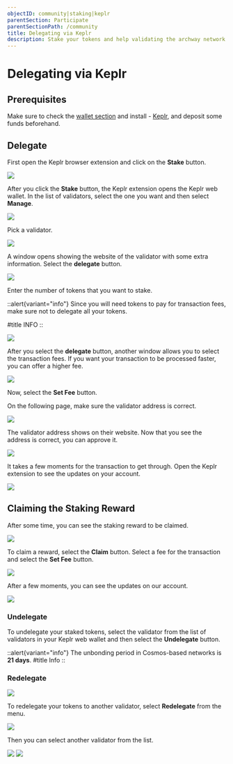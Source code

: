 ```yaml
---
objectID: community|staking|keplr
parentSection: Participate
parentSectionPath: /community
title: Delegating via Keplr
description: Stake your tokens and help validating the archway network with keplr (browser extention)
---
```



# Delegating via Keplr

## Prerequisites


Make sure to check the [wallet section](/community/wallet-setup/keplr-setup) and install - <a href="https://wallet.keplr.app/" target="_blank">Keplr</a>, and deposit some funds beforehand.

## Delegate

First open the Keplr browser extension and click on the **Stake** button.


![](/images/docs/staking01.png)

After you click the **Stake** button, the Keplr extension opens the Keplr web wallet.
In the list of validators, select the one you want and then select **Manage**.


![](/images/docs/staking02.png)

Pick a validator.

![](/images/docs/staking03.png)

A window opens showing the website of the validator with some extra information.
Select the **delegate** button.

![](/images/docs/staking04.png)

Enter the number of tokens that you want to stake.


::alert{variant="info"}
Since you will need tokens to pay for transaction fees, make sure not to delegate all your tokens.

#title
INFO
::

![](/images/docs/staking05.png)

After you select the **delegate** button, another window allows you to select the transaction fees. If you want your transaction to be processed faster, you can offer a higher fee.

![](/images/docs/staking06.png)

Now, select the **Set Fee** button.

On the following page, make sure the validator address is correct.

![](/images/docs/staking07.png)

The validator address shows on their website. Now that you see the address is correct, you can approve it.

![](/images/docs/staking08.png)

It takes a few moments for the transaction to get through. Open the Keplr extension to see the updates on your account.

![](/images/docs/staking09.png)

## Claiming the Staking Reward

After some time, you can see the staking reward to be claimed.

![](/images/docs/staking10.png)

To claim a reward, select the **Claim** button.
Select a fee for the transaction and select the **Set Fee** button.

![](/images/docs/staking11.png)

After a few moments, you can see the updates on our account.

![](/images/docs/staking12.png)




### Undelegate

To undelegate your staked tokens, select the validator from the list of validators in your Keplr web wallet and then select the **Undelegate** button.

::alert{variant="info"}
The unbonding period in Cosmos-based networks is **21 days**.
#title
Info
::


### Redelegate
![](/images/docs/staking13.png)

To redelegate your tokens to another validator, select **Redelegate** from the menu.

![](/images/docs/staking14.png)

Then you can select another validator from the list.

![](/images/docs/staking15.png)
![](/images/docs/staking16.png)

<!--*Screenshots from [youtube video](https://youtu.be/KYntLOLnLdg)*-->
